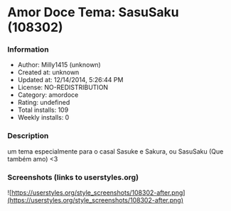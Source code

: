 # Amor Doce Tema: SasuSaku (108302)

### Information
- Author: Milly1415 (unknown)
- Created at: unknown
- Updated at: 12/14/2014, 5:26:44 PM
- License: NO-REDISTRIBUTION
- Category: amordoce
- Rating: undefined
- Total installs: 109
- Weekly installs: 0


### Description
um tema especialmente para o casal Sasuke e Sakura, ou SasuSaku (Que também amo) <3


### Screenshots (links to userstyles.org)
![https://userstyles.org/style_screenshots/108302-after.png](https://userstyles.org/style_screenshots/108302-after.png)



